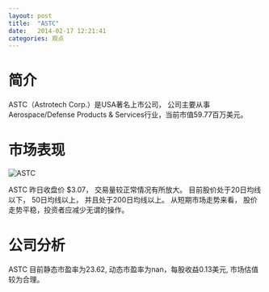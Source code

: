 ```yaml
---
layout: post
title:  "ASTC"
date:   2014-02-17 12:21:41
categories: 观点
---
```


# 简介
ASTC（Astrotech Corp.）是USA著名上市公司，
公司主要从事Aerospace/Defense Products & Services行业，当前市值59.77百万美元。

# 市场表现

![ASTC](http://finviz.com/chart.ashx?t=ASTC&ty=c&ta=1&p=d&s=l)

ASTC 昨日收盘价 $3.07，
交易量较正常情况有所放大。
目前股价处于20日均线以下，
50日均线以上，
并且处于200日均线以上。
从短期市场走势来看，
股价走势平稳，投资者应减少无谓的操作。

# 公司分析
ASTC 目前静态市盈率为23.62, 动态市盈率为nan，每股收益0.13美元,
市场估值较为合理。
